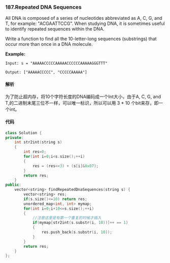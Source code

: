 ### 187.Repeated DNA Sequences

All DNA is composed of a series of nucleotides abbreviated as A, C, G, and T, for example: "ACGAATTCCG". When studying DNA, it is sometimes useful to identify repeated sequences within the DNA.

Write a function to find all the 10-letter-long sequences (substrings) that occur more than once in a DNA molecule.

**Example:**

```
Input: s = "AAAAACCCCCAAAAACCCCCCAAAAAGGGTTT"

Output: ["AAAAACCCCC", "CCCCCAAAAA"]
```

#### 解析

为了防止超内存，将10个字符长度的DNA编码成一个Int大小，由于A, C, G, and T,的二进制末尾三位不一样，可以唯一标识，所以可以用 3 \* 10 个bit来存，即一个int。

#### 代码

```c++
class Solution {
private:
    int str2int(string s)
    {
        int res=0;
        for(int i=0;i<s.size();++i)
        {
            res = (res<<3) + (s[i]&0x07);
        }
        return res;
    }
public:
    vector<string> findRepeatedDnaSequences(string s) {
        vector<string> res;
        if(s.size()<=10) return res;
        unordered_map<int, int> mymap;
        for(int i=0;i+10<=s.size();++i)
        {
          	//注意这里是有第一个重复的时候才插入
            if(mymap[str2int(s.substr(i, 10))]++ == 1)
            {
                res.push_back(s.substr(i, 10));
            }
        }
        return res;
    }
};
```

